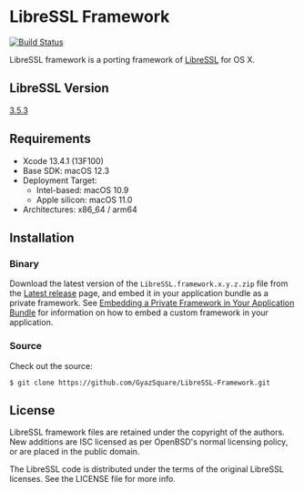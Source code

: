 # LibreSSL Framework

[![Build Status](https://github.com/GyazSquare/LibreSSL-Framework/actions/workflows/test.yml/badge.svg)](https://github.com/GyazSquare/LibreSSL-Framework/actions/workflows/test.yml)

LibreSSL framework is a porting framework of [LibreSSL](http://www.libressl.org) for OS X.

## LibreSSL Version

[3.5.3](https://ftp.openbsd.org/pub/OpenBSD/LibreSSL/libressl-3.5.3-relnotes.txt)

## Requirements

* Xcode 13.4.1 (13F100)
* Base SDK: macOS 12.3
* Deployment Target:
  * Intel-based: macOS 10.9
  * Apple silicon: macOS 11.0
* Architectures: x86_64 / arm64

## Installation

### Binary

Download the latest version of the `LibreSSL.framework.x.y.z.zip` file from the [Latest release](https://github.com/GyazSquare/LibreSSL-Framework/releases/latest) page, and embed it in your application bundle as a private framework. See [Embedding a Private Framework in Your Application Bundle](https://developer.apple.com/library/mac/documentation/MacOSX/Conceptual/BPFrameworks/Tasks/CreatingFrameworks.html#//apple_ref/doc/uid/20002258-106880) for information on how to embed a custom framework in your application.

### Source

Check out the source:

```shell
$ git clone https://github.com/GyazSquare/LibreSSL-Framework.git
```

## License

LibreSSL framework files are retained under the copyright of the authors. New additions are ISC licensed as per OpenBSD's normal licensing policy, or are placed in the public domain.

The LibreSSL code is distributed under the terms of the original LibreSSL licenses. See the LICENSE file for more info.
